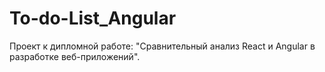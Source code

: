 # To-do-List_Angular
Проект к дипломной работе: "Сравнительный анализ React и Angular в разработке веб-приложений". 
